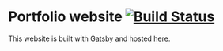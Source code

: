 # Portfolio website [![Build Status](https://travis-ci.com/devagrawal09/portfolio.svg?branch=master)](https://travis-ci.com/devagrawal09/portfolio)

This website is built with [Gatsby](https://www.gatsbyjs.org/) and hosted [here](http://devagr.me/).